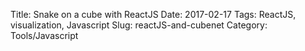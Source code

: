 Title: Snake on a cube with ReactJS
Date: 2017-02-17
Tags: ReactJS, visualization, Javascript
Slug: reactJS-and-cubenet
Category: Tools/Javascript
